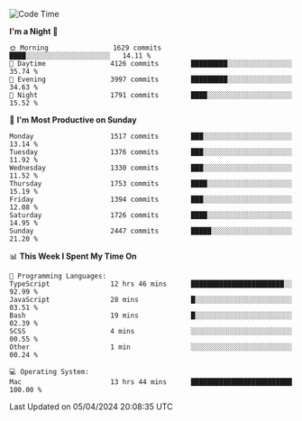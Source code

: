 <!--START_SECTION:waka-->
![Code Time](http://img.shields.io/badge/Code%20Time-3%2C851%20hrs%2026%20mins-blue)

**I'm a Night 🦉** 

```text
🌞 Morning                1629 commits        ████░░░░░░░░░░░░░░░░░░░░░   14.11 % 
🌆 Daytime                4126 commits        █████████░░░░░░░░░░░░░░░░   35.74 % 
🌃 Evening                3997 commits        █████████░░░░░░░░░░░░░░░░   34.63 % 
🌙 Night                  1791 commits        ████░░░░░░░░░░░░░░░░░░░░░   15.52 % 
```
📅 **I'm Most Productive on Sunday** 

```text
Monday                   1517 commits        ███░░░░░░░░░░░░░░░░░░░░░░   13.14 % 
Tuesday                  1376 commits        ███░░░░░░░░░░░░░░░░░░░░░░   11.92 % 
Wednesday                1330 commits        ███░░░░░░░░░░░░░░░░░░░░░░   11.52 % 
Thursday                 1753 commits        ████░░░░░░░░░░░░░░░░░░░░░   15.19 % 
Friday                   1394 commits        ███░░░░░░░░░░░░░░░░░░░░░░   12.08 % 
Saturday                 1726 commits        ████░░░░░░░░░░░░░░░░░░░░░   14.95 % 
Sunday                   2447 commits        █████░░░░░░░░░░░░░░░░░░░░   21.20 % 
```


📊 **This Week I Spent My Time On** 

```text
💬 Programming Languages: 
TypeScript               12 hrs 46 mins      ███████████████████████░░   92.99 % 
JavaScript               28 mins             █░░░░░░░░░░░░░░░░░░░░░░░░   03.51 % 
Bash                     19 mins             █░░░░░░░░░░░░░░░░░░░░░░░░   02.39 % 
SCSS                     4 mins              ░░░░░░░░░░░░░░░░░░░░░░░░░   00.55 % 
Other                    1 min               ░░░░░░░░░░░░░░░░░░░░░░░░░   00.24 % 

💻 Operating System: 
Mac                      13 hrs 44 mins      █████████████████████████   100.00 % 
```


 Last Updated on 05/04/2024 20:08:35 UTC
<!--END_SECTION:waka-->

